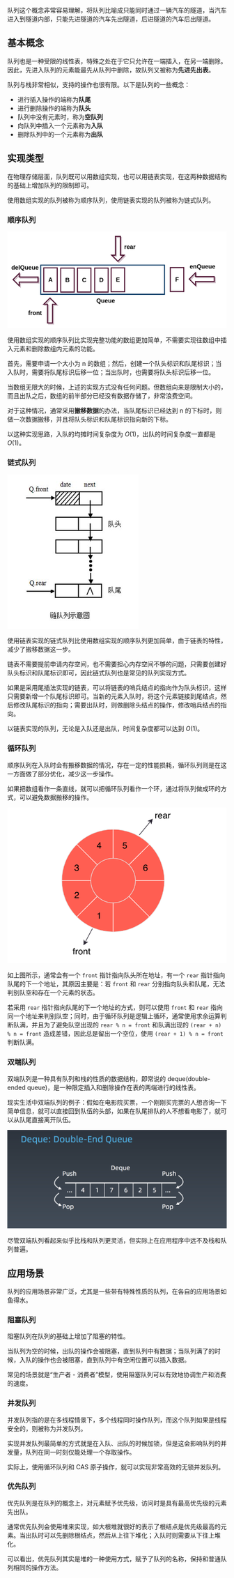 
队列这个概念非常容易理解，将队列比喻成只能同时通过一辆汽车的隧道，当汽车进入到隧道内部，只能先进隧道的汽车先出隧道，后进隧道的汽车后出隧道。

<!--more-->

## 基本概念

队列也是一种受限的线性表，特殊之处在于它只允许在一端插入，在另一端删除。因此，先进入队列的元素能最先从队列中删除，故队列又被称为**先进先出表**。

队列与栈非常相似，支持的操作也很有限。以下是队列的一些概念：

* 进行插入操作的端称为**队尾**
* 进行删除操作的端称为**队头**
* 队列中没有元素时，称为**空队列**
* 向队列中插入一个元素称为**入队**
* 删除队列中的一个元素称为**出队**

## 实现类型

在物理存储层面，队列既可以用数组实现，也可以用链表实现，在这两种数据结构的基础上增加队列的限制即可。

使用数组实现的队列被称为顺序队列，使用链表实现的队列被称为链式队列。

### 顺序队列

![顺序队列](assets/顺序队列.png)

使用数组实现的顺序队列比实现完整功能的数组更加简单，不需要实现往数组中插入元素和删除数组内元素的功能。

首先，需要申请一个大小为 n 的数组；然后，创建一个队头标识和队尾标识；当入队时，需要将队尾标识后移一位；当出队时，也需要将队头标识后移一位。

当数组无限大的时候，上述的实现方式没有任何问题。但数组向来是限制大小的，而且出队之后，数组的前半部分已经没有数据存储了，非常浪费空间。

对于这种情况，通常采用**搬移数据**的办法，当队尾标识已经达到 n 的下标时，则做一次数据搬移，并且将队头标识和队尾标识指向新的下标。

以这种实现思路，入队的均摊时间复杂度为 $O(1)$，出队的时间复杂度一直都是 $O(1)$。

### 链式队列

![链式队列](assets/链式队列.png)

使用链表实现的链式队列比使用数组实现的顺序队列更加简单，由于链表的特性，减少了搬移数据这一步。

链表不需要提前申请内存空间，也不需要担心内存空间不够的问题，只需要创建好队头标识和队尾标识即可，因此链式队列也是常见的队列实现方式。

如果是采用尾插法实现的链表，可以将链表的哨兵结点的指向作为队头标识，这样只需要新增一个队尾标识即可。当新的元素入队时，将这个元素链接到尾结点，然后修改队尾标识的指向；需要出队时，则做删除头结点的操作，修改哨兵结点的指向。

以链表实现的队列，无论是入队还是出队，时间复杂度都可以达到 $O(1)$。

### 循环队列

顺序队列在入队时会有搬移数据的情况，存在一定的性能损耗，循环队列则是在这一方面做了部分优化，减少这一步操作。

如果把数组看作一条直线，就可以把循环队列看作一个环，通过将队列做成环的方式，可以避免数据搬移的操作。

![循环队列](assets/循环队列.png)

如上图所示，通常会有一个 `front` 指针指向队头所在地址，有一个 `rear` 指针指向队尾的下一个地址，其原因主要是：若 `front` 和 `rear` 分别指向队头和队尾，无法判别队空和存在一个元素的状态。

若采用 `rear` 指针指向队尾的下一个地址的方式，则可以使用 `front` 和 `rear` 指向同一个地址来判别队空；同时，由于循环队列是逻辑上循环，通常使用求余运算判断队满，并且为了避免队空出现的 `rear % n = front` 和队满出现的 `(rear + n) % n = front` 造成差错，因此总是留出一个空位，使用 `(rear + 1) % n = front` 判断队满。

### 双端队列

双端队列是一种具有队列和栈的性质的数据结构，即常说的 deque(double-ended queue)，是一种限定插入和删除操作在表的两端进行的线性表。

现实生活中双端队列的例子：假如在电影院买票，一个刚刚买完票的人想咨询一下简单信息，就可以直接回到队伍的头部，如果在队尾排队的人不想看电影了，就可以从队尾直接离开队伍。

![双端队列](assets/双端队列.png)

尽管双端队列看起来似乎比栈和队列更灵活，但实际上在应用程序中远不及栈和队列普遍。

## 应用场景

队列的应用场景非常广泛，尤其是一些带有特殊性质的队列，在各自的应用场景如鱼得水。

### 阻塞队列

阻塞队列在队列的基础上增加了阻塞的特性。

当队列为空的时候，出队的操作会被阻塞，直到队列中有数据；当队列满了的时候，入队的操作也会被阻塞，直到队列中有空闲位置可以插入数据。

常见的场景就是“生产者 - 消费者”模型，使用阻塞队列可以有效地协调生产和消费的速度。

### 并发队列

并发队列指的是在多线程情景下，多个线程同时操作队列，而这个队列如果是线程安全的，则被称为并发队列。

实现并发队列最简单的方式就是在入队、出队的时候加锁，但是这会影响队列的并发量，队列在同一时刻仅能处理一个存取操作。

实际上，使用循环队列和 CAS 原子操作，就可以实现非常高效的无锁并发队列。

### 优先队列

优先队列是在队列的概念上，对元素赋予优先级，访问时是具有最高优先级的元素先出队。

通常优先队列会使用堆来实现，如大根堆就很好的表示了根结点是优先级最高的元素。当出队时可以先删除根结点，然后从上往下堆化；入队时则需要从下往上堆化。

可以看出，优先队列其实是堆的一种使用方式，赋予了队列的名称，保持和普通队列相同的操作方法。

